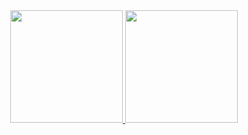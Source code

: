 <div align="center">
  <a href="https://github.com/StOnEOP">
  <img height="180em" src="https://github-readme-stats.vercel.app/api?username=StOnEOP&show_icons=true&theme=github_dark&include_all_commits=true&count_private=true"/>
  <img height="180em" src="https://github-readme-stats.vercel.app/api/top-langs/?username=StOnEOP&layout=compact&langs_count=8&theme=github_dark"/>
</div>

<!--
**StOnEOP/StOnEOP** is a ✨ _special_ ✨ repository because its `README.md` (this file) appears on your GitHub profile.

Here are some ideas to get you started:

- 🔭 I’m currently working on ...
- 🌱 I’m currently learning ...
- 👯 I’m looking to collaborate on ...
- 🤔 I’m looking for help with ...
- 💬 Ask me about ...
- 📫 How to reach me: ...
- 😄 Pronouns: ...
- ⚡ Fun fact: ...
-->
